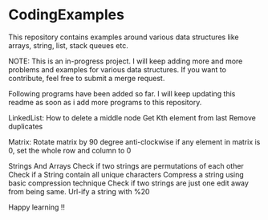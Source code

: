 # CodingExamples
This repository contains examples around various data structures like arrays, string, list, stack queues etc.

NOTE: 
This is an in-progress project. I will keep adding more and more problems and examples for various data structures.
If you want to contribute, feel free to submit a merge request.

Following programs have been added so far. I will keep updating this readme as soon as i add more programs to this repository.

LinkedList:
How to delete a middle node
Get Kth element from last
Remove duplicates

Matrix:
Rotate matrix by 90 degree anti-clockwise
if any element in matrix is 0, set the whole row and column to 0

Strings And Arrays
Check if two strings are permutations of each other
Check if a String contain all unique characters
Compress a string using basic compression technique
Check if two strings are just one edit away from being same.
Url-ify a string with %20

Happy learning !!
